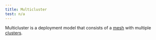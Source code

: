 ```yaml
---
title: Multicluster
test: n/a
---
```


Multicluster is a deployment model that consists of a
[mesh](/pt-br/docs/reference/glossary/#service-mesh) with multiple
[clusters](/pt-br/docs/reference/glossary/#cluster).
